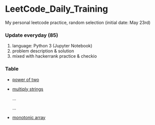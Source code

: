 # LeetCode_Daily_Training
My personal leetcode practice, random selection (initial date: May 23rd)
### Update everyday (85)
1) language: Python 3 (Jupyter Notebook)
2) problem description & solution 
3) mixed with hackerrank practice & checkio
### Table
* [power of two](https://github.com/xlyue92/LeetCode_Daily_Training/blob/master/%20power%20of%20two.ipynb)
* [multiply strings](https://github.com/xlyue92/LeetCode_Daily_Training/blob/master/multiply%20strings.ipynb)

     ...
     
     ...
   
* [monotonic array](https://github.com/xlyue92/LeetCode_Daily_Training/blob/master/monotonic%20array.ipynb)
